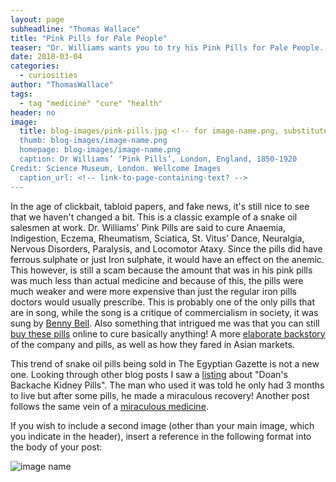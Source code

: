 ```yaml
---
layout: page
subheadline: "Thomas Wallace"
title: "Pink Pills for Pale People"
teaser: "Dr. Williams wants you to try his Pink Pills for Pale People. What does it treat? Whatever you've got!"
date: 2018-03-04
categories:
  - curiosities
author: "ThomasWallace"
tags:
  - tag "medicine" "cure" "health"
header: no
image:
  title: blog-images/pink-pills.jpg <!-- for image-name.png, substitute name you've given your image file -->
  thumb: blog-images/image-name.png
  homepage: blog-images/image-name.png
  caption: Dr Williams’ ‘Pink Pills’, London, England, 1850-1920
Credit: Science Museum, London. Wellcome Images
  caption_url: <!-- link-to-page-containing-text? -->
---
```

In the age of clickbait, tabloid papers, and fake news, it's still nice to see that we haven't changed a bit. This is a classic example of a snake oil salesmen at work. Dr. Williams' Pink Pills
are said to cure Anaemia, Indigestion, Eczema, Rheumatism, Sciatica, St. Vitus’ Dance, Neuralgia, Nervous Disorders, Paralysis, and Locomotor Ataxy. Since the pills did have ferrous sulphate
or just Iron sulphate, it would have an effect on the anemic. This however, is still a scam because the amount that was in his pink pills was much less than actual medicine and because of this,
the pills were much weaker and were more expensive than just the regular iron pills doctors would usually prescribe. This is probably one of the only pills that are in song, while the song is a
critique of commercialism in society, it was sung by [Benny Bell](https://www.youtube.com/watch?v=Wu2V3TkHufA).
Also something that intrigued me was that you can still [buy these pills](https://www.springbokpharmacy.co.za/Product?product_id=354130&category_id=33098) online to cure basically anything!
A more [elaborate backstory](https://diseasesofmodernlife.org/2016/11/29/pills-for-our-ills-dr-williams-pink-pills-for-pale-people/) of the company and pills, as well as how they fared in Asian markets.

This trend of snake oil pills being sold in The Egyptian Gazette is not a new one. Looking through other blog posts I saw a [listing](https://dig-eg-gaz.github.io/curiosities/Esteve-Medicine/) about "Doan's Backache Kidney Pills". The man who used it was told
he only had 3 months to live but after some pills, he made a miraculous recovery! Another post follows the same vein of a [miraculous medicine](https://dig-eg-gaz.github.io/curiosities/baxter-Peruna/).

If you wish to include a second image (other than your main image, which you indicate in the header), insert a reference in the following format into the body of your post:

![image name](https://github.com/dig-eg-gaz/dig-eg-gaz.github.io/blob/master/images/blog-images/image-name.png?raw=true)

